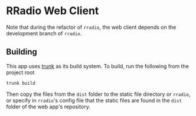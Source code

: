 # RRadio Web Client

Note that during the refactor of `rradio`, the web client depends on the development branch of `rradio`.

## Building

This app uses [trunk]("https://github.com/thedodd/trunk") as its build system.
To build, run the following from the project root

    trunk build

Then copy the files from the `dist` folder to the static file directory or `rradio`, or specify in `rradio`'s config file
that the static files are found in the `dist` folder of the web app's repository.
